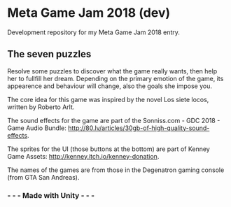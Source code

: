 # Meta Game Jam 2018 (dev)

Development repository for my Meta Game Jam 2018 entry.

## The seven puzzles

Resolve some puzzles to discover what the game really wants, then help her to fullfill her dream. Depending on the primary emotion of the game, its appearence and behaviour will change, also the goals she impose you.

The core idea for this game was inspired by the novel Los siete locos, written by Roberto Arlt.

The sound effects for the game are part of the Sonniss.com - GDC 2018 - Game Audio Bundle: http://80.lv/articles/30gb-of-high-quality-sound-effects.

The sprites for the UI (those buttons at the bottom) are part of Kenney Game Assets: http://kenney.itch.io/kenney-donation.

The names of the games are from those in the  Degenatron gaming console (from GTA San Andreas).

### - - - Made with Unity - - -
